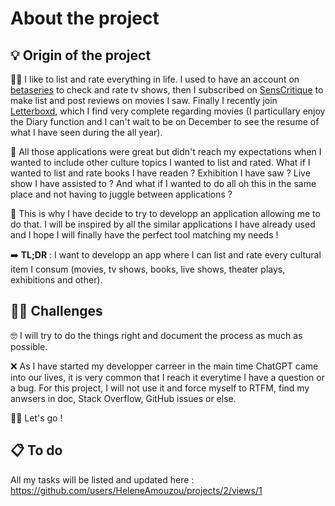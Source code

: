 # About the project

## 💡 Origin of the project

✍🏾 I like to list and rate everything in life. I used to have an account on [betaseries](https://www.betaseries.com/) to check and rate tv shows, then I subscribed on [SensCritique](https://www.senscritique.com/) to make list and post reviews on movies I saw. Finally I recently join [Letterboxd](https://letterboxd.com/), which I find very complete regarding movies (I particullary enjoy the Diary function and I can't wait to be on December to see the resume of what I have seen during the all year).

🤔 All those applications were great but didn't reach my expectations when I wanted to include other culture topics I wanted to list and rated. What if I wanted to list and rate books I have readen ? Exhibition I have saw ? Live show I have assisted to ? And what if I wanted to do all oh this in the same place and not having to juggle between applications ?

🚀 This is why I have decide to try to developp an application allowing me to do that. I will be inspired by all the similar applications I have already used and I hope I will finally have the perfect tool matching my needs !

➡️ **TL;DR** : I want to developp an app where I can list and rate every cultural item I consum (movies, tv shows, books, live shows, theater plays, exhibitions and other).

## 💪🏾 Challenges

🤓 I will try to do the things right and document the process as much as possible.

❌ As I have started my developper carreer in the main time ChatGPT came into our lives, it is very common that I reach it everytime I have a question or a bug. For this project, I will not use it and force myself to RTFM, find my anwsers in doc, Stack Overflow, GitHub issues or else.

🤸🏾 Let's go !

## 📋 To do

All my tasks will be listed and updated here : https://github.com/users/HeleneAmouzou/projects/2/views/1
